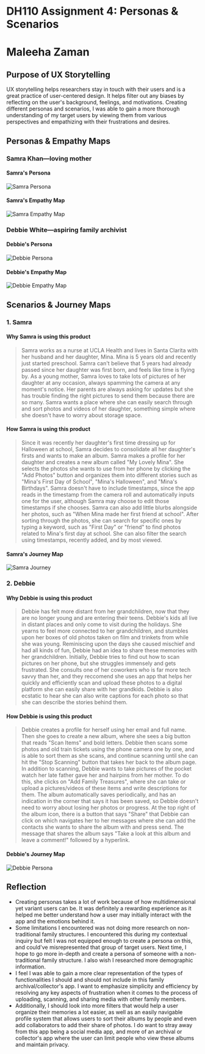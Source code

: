 # DH110 Assignment 4: Personas & Scenarios
# Maleeha Zaman
## Purpose of UX Storytelling
UX storytelling helps researchers stay in touch with their users and is a great practice of user-centered design. It helps filter out any biases by reflecting on the user's background, feelings, and motivations. Creating different personas and scenarios, I was able to gain a more thorough understanding of my target users by viewing them from various perspectives and empathizing with their frustrations and desires. 

## Personas & Empathy Maps
### Samra Khan—loving mother
#### Samra's Persona
![Samra Persona](samra-persona.png)
#### Samra's Empathy Map
![Samra Empathy Map](samra-empathy.png)

### Debbie White—aspiring family archivist
#### Debbie's Persona
![Debbie Persona](debbie-persona-map.png)
#### Debbie's Empathy Map
![Debbie Empathy Map](debbie-empathy-map.png)

## Scenarios & Journey Maps

### 1. Samra
#### Why Samra is using this product
> Samra works as a nurse at UCLA Health and lives in Santa Clarita with her husband and her daughter, Mina. Mina is 5 years old and recently just started preschool. Samra can't believe that 5 years had already passed since her daughter was first born, and feels like time is flying by. As a young mother, Samra loves to take lots of pictures of her daughter at any occasion, always spamming the camera at any moment's notice. Her parents are always asking for updates but she has trouble finding the right pictures to send them because there are so many. Samra wants a place where she can easily search through and sort photos and videos of her daughter, something simple where she doesn't have to worry about storage space.
#### How Samra is using this product
> Since it was recently her daughter's first time dressing up for Halloween at school, Samra decides to consolidate all her daughter's firsts and wants to make an album. Samra makes a profile for her daughter and creates a new album called "My Lovely Mina". She selects the photos she wants to use from her phone by clicking the "Add Photos" button and organizes them into different stories such as "Mina's First Day of School", "Mina's Halloween", and "Mina's Birthdays". Samra doesn't have to include timestamps, since the app reads in the timestamp from the camera roll and automatically inputs one for the user, although Samra may choose to edit those timestamps if she chooses. Samra can also add little blurbs alongside her photos, such as "When Mina made her first friend at school". After sorting through the photos, she can search for specific ones by typing a keyword, such as "First Day" or "friend" to find photos related to Mina's first day at school. She can also filter the search using timestamps, recently added, and by most viewed. 
#### Samra's Journey Map
![Samra Journey](samra-journey.png)

### 2. Debbie
#### Why Debbie is using this product
> Debbie has felt more distant from her grandchildren, now that they are no longer young and are entering their teens. Debbie's kids all live in distant places and only come to visit during the holidays. She yearns to feel more connected to her grandchildren, and stumbles upon her boxes of old photos taken on film and trinkets from while she was young. Reminiscing upon the days she caused mischief and had all kinds of fun, Debbie had an idea to share these memories with her grandchildren. Initially, Debbie tries to find out how to scan pictures on her phone, but she struggles immensely and gets frustrated. She consults one of her coworkers who is far more tech savvy than her, and they reccomend she uses an app that helps her quickly and efficiently scan and upload these photos to a digital platform she can easily share with her grandkids. Debbie is also ecstatic to hear she can also write captions for each photo so that she can describe the stories behind them.
#### How Debbie is using this product
> Debbie creates a profile for herself using her email and full name. Then she goes to create a new album, where she sees a big button that reads "Scan Items" and bold letters. Debbie then scans some photos and old train tickets using the phone camera one by one, and is able to sort them as she scans, and continue scanning until she can hit the "Stop Scanning" button that takes her back to the album page. In addition to scanning, Debbie wants to take pictures of the pocket watch her late father gave her and hairpins from her mother. To do this, she clicks on "Add Family Treasures", where she can take or upload a pictures/videos of these items and write descriptions for them. The album automatically saves periodically, and has an indication in the corner that says it has been saved, so Debbie doesn't need to worry about losing her photos or progress. At the top right of the album icon, there is a button that says "Share" that Debbie can click on which navigates her to her messages where she can add the contacts she wants to share the album with and press send. The message that shares the album says "Take a look at this album and leave a comment!" followed by a hyperlink.
#### Debbie's Journey Map
![Debbie Persona](debbie-journey.png)

## Reflection
* Creating personas takes a lot of work because of how multidimensional yet variant users can be. It was definitely a rewarding experience as it helped me better understand how a user may initially interact with the app and the emotions behind it. 
* Some limitations I encountered was not doing more research on non-traditional family structures. I encountered this during my contextual inquiry but felt I was not equipped enough to create a persona on this, and could've misrepresented that group of target users. Next time, I hope to go more in-depth and create a persona of someone with a non-traditional family structure. I also wish I researched more demographic information. 
* I feel I was able to gain a more clear representation of the types of functionalities I should and should not include in this family archival/collector's app. I want to emphasize simplicity and efficiency by resolving any key aspects of frustration when it comes to the process of uploading, scanning, and sharing media with other family members. 
* Additionally, I should look into more filters that would help a user organize their memories a lot easier, as well as an easily navigable profile system that allows users to sort their albums by people and even add collaborators to add their share of photos. I do want to stray away from this app being a social media app, and more of an archival or collector's app where the user can limit people who view these albums and maintain privacy. 
